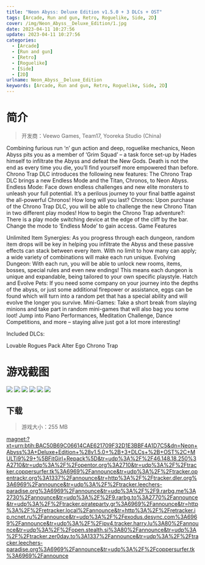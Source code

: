 ```yaml
---
title: "Neon Abyss: Deluxe Edition v1.5.0 + 3 DLCs + OST"
tags: [Arcade, Run and gun, Retro, Roguelike, Side, 2D]
cover: /img/Neon_Abyss__Deluxe_Edition/1.jpg
date: 2023-04-11 10:27:56
update: 2023-04-11 10:27:56
categories: 
  - [Arcade]
  - [Run and gun]
  - [Retro]
  - [Roguelike]
  - [Side]
  - [2D]
urlname: Neon_Abyss__Deluxe_Edition
keywords: [Arcade, Run and gun, Retro, Roguelike, Side, 2D]
---
```

# 简介

> 开发商：Veewo Games, Team17, Yooreka Studio (China)

Combining furious run ‘n’ gun action and deep, roguelike mechanics, Neon Abyss pits you as a member of ‘Grim Squad’ – a task force set-up by Hades himself to infiltrate the Abyss and defeat the New Gods. Death is not the end as every time you die, you’ll find yourself more empowered than before.
Chrono Trap DLC introduces the following new features:
The Chrono Trap DLC brings a new Endless Mode and the Titan, Chronos, to Neon Abyss.
Endless Mode: Face down endless challenges and new elite monsters to unleash your full potential. It’s a perilous journey to your final battle against the all-powerful Chronos! How long will you last?
Chronos: Upon purchase of the Chrono Trap DLC, you will be able to challenge the new Chrono Titan in two different play modes!
How to begin the Chrono Trap adventure?: There is a play mode switching device at the edge of the cliff by the bar. Change the mode to ‘Endless Mode’ to gain access.
Game Features

Unlimited Item Synergies: As you progress through each dungeon, random item drops will be key in helping you infiltrate the Abyss and these passive effects can stack between every item. With no limit to how many can apply; a wide variety of combinations will make each run unique.
Evolving Dungeon: With each run, you will be able to unlock new rooms, items, bosses, special rules and even new endings! This means each dungeon is unique and expandable, being tailored to your own specific playstyle.
Hatch and Evolve Pets: If you need some company on your journey into the depths of the abyss, or just some additional firepower or assistance, eggs can be found which will turn into a random pet that has a special ability and will evolve the longer you survive.
Mini-Games: Take a short break from slaying minions and take part in random mini-games that will also bag you some loot! Jump into Piano Performances, Meditation Challenge, Dance Competitions, and more – staying alive just got a lot more interesting!

Included DLCs:

Lovable Rogues Pack
Alter Ego
Chrono Trap

# 游戏截图

![](/img/Neon_Abyss__Deluxe_Edition/2.jpg)
![](/img/Neon_Abyss__Deluxe_Edition/3.jpg)
![](/img/Neon_Abyss__Deluxe_Edition/4.jpg)
![](/img/Neon_Abyss__Deluxe_Edition/5.jpg)
![](/img/Neon_Abyss__Deluxe_Edition/6.jpg)
![](/img/Neon_Abyss__Deluxe_Edition/7.jpg)


## 下载

> 游戏大小：255 MB

[magnet:?xt=urn:btih:BAC50B69C06614CAE621709F32D1E3BBF4A1D7C5&amp;dn=Neon+Abyss%3A+Deluxe+Edition+%28v1.5.0+%2B+3+DLCs+%2B+OST%2C+MULTi9%29+%5BFitGirl+Repack%5D&amp;tr=udp%3A%2F%2F46.148.18.250%3A2710&amp;tr=udp%3A%2F%2Fopentor.org%3A2710&amp;tr=udp%3A%2F%2Ftracker.coppersurfer.tk%3A6969%2Fannounce&amp;tr=udp%3A%2F%2Ftracker.opentrackr.org%3A1337%2Fannounce&amp;tr=http%3A%2F%2Ftracker.dler.org%3A6969%2Fannounce&amp;tr=udp%3A%2F%2Ftracker.leechers-paradise.org%3A6969%2Fannounce&amp;tr=udp%3A%2F%2F9.rarbg.me%3A2730%2Fannounce&amp;tr=udp%3A%2F%2F9.rarbg.to%3A2770%2Fannounce&amp;tr=udp%3A%2F%2Ftracker.pirateparty.gr%3A6969%2Fannounce&amp;tr=http%3A%2F%2Fretracker.local%2Fannounce&amp;tr=http%3A%2F%2Fretracker.ip.ncnet.ru%2Fannounce&amp;tr=udp%3A%2F%2Fexodus.desync.com%3A6969%2Fannounce&amp;tr=udp%3A%2F%2Fipv4.tracker.harry.lu%3A80%2Fannounce&amp;tr=udp%3A%2F%2Fopen.stealth.si%3A80%2Fannounce&amp;tr=udp%3A%2F%2Ftracker.zer0day.to%3A1337%2Fannounce&amp;tr=udp%3A%2F%2Ftracker.leechers-paradise.org%3A6969%2Fannounce&amp;tr=udp%3A%2F%2Fcoppersurfer.tk%3A6969%2Fannounce](magnet:?xt=urn:btih:BAC50B69C06614CAE621709F32D1E3BBF4A1D7C5&amp;dn=Neon+Abyss%3A+Deluxe+Edition+%28v1.5.0+%2B+3+DLCs+%2B+OST%2C+MULTi9%29+%5BFitGirl+Repack%5D&amp;tr=udp%3A%2F%2F46.148.18.250%3A2710&amp;tr=udp%3A%2F%2Fopentor.org%3A2710&amp;tr=udp%3A%2F%2Ftracker.coppersurfer.tk%3A6969%2Fannounce&amp;tr=udp%3A%2F%2Ftracker.opentrackr.org%3A1337%2Fannounce&amp;tr=http%3A%2F%2Ftracker.dler.org%3A6969%2Fannounce&amp;tr=udp%3A%2F%2Ftracker.leechers-paradise.org%3A6969%2Fannounce&amp;tr=udp%3A%2F%2F9.rarbg.me%3A2730%2Fannounce&amp;tr=udp%3A%2F%2F9.rarbg.to%3A2770%2Fannounce&amp;tr=udp%3A%2F%2Ftracker.pirateparty.gr%3A6969%2Fannounce&amp;tr=http%3A%2F%2Fretracker.local%2Fannounce&amp;tr=http%3A%2F%2Fretracker.ip.ncnet.ru%2Fannounce&amp;tr=udp%3A%2F%2Fexodus.desync.com%3A6969%2Fannounce&amp;tr=udp%3A%2F%2Fipv4.tracker.harry.lu%3A80%2Fannounce&amp;tr=udp%3A%2F%2Fopen.stealth.si%3A80%2Fannounce&amp;tr=udp%3A%2F%2Ftracker.zer0day.to%3A1337%2Fannounce&amp;tr=udp%3A%2F%2Ftracker.leechers-paradise.org%3A6969%2Fannounce&amp;tr=udp%3A%2F%2Fcoppersurfer.tk%3A6969%2Fannounce)